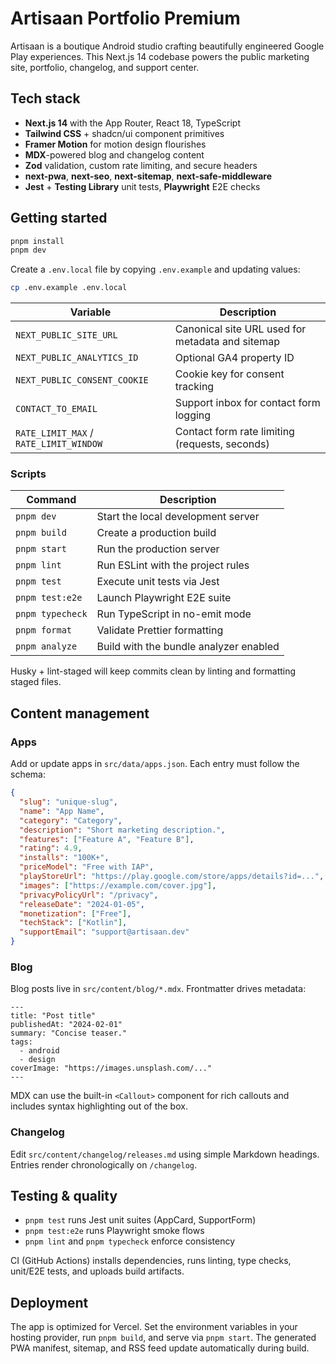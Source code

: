 # Artisaan Portfolio Premium

Artisaan is a boutique Android studio crafting beautifully engineered Google Play experiences. This Next.js 14 codebase powers the public marketing site, portfolio, changelog, and support center.

## Tech stack

- **Next.js 14** with the App Router, React 18, TypeScript
- **Tailwind CSS** + shadcn/ui component primitives
- **Framer Motion** for motion design flourishes
- **MDX**-powered blog and changelog content
- **Zod** validation, custom rate limiting, and secure headers
- **next-pwa**, **next-seo**, **next-sitemap**, **next-safe-middleware**
- **Jest** + **Testing Library** unit tests, **Playwright** E2E checks

## Getting started

```bash
pnpm install
pnpm dev
```

Create a `.env.local` file by copying `.env.example` and updating values:

```bash
cp .env.example .env.local
```

| Variable | Description |
| --- | --- |
| `NEXT_PUBLIC_SITE_URL` | Canonical site URL used for metadata and sitemap |
| `NEXT_PUBLIC_ANALYTICS_ID` | Optional GA4 property ID |
| `NEXT_PUBLIC_CONSENT_COOKIE` | Cookie key for consent tracking |
| `CONTACT_TO_EMAIL` | Support inbox for contact form logging |
| `RATE_LIMIT_MAX` / `RATE_LIMIT_WINDOW` | Contact form rate limiting (requests, seconds) |

### Scripts

| Command | Description |
| --- | --- |
| `pnpm dev` | Start the local development server |
| `pnpm build` | Create a production build |
| `pnpm start` | Run the production server |
| `pnpm lint` | Run ESLint with the project rules |
| `pnpm test` | Execute unit tests via Jest |
| `pnpm test:e2e` | Launch Playwright E2E suite |
| `pnpm typecheck` | Run TypeScript in no-emit mode |
| `pnpm format` | Validate Prettier formatting |
| `pnpm analyze` | Build with the bundle analyzer enabled |

Husky + lint-staged will keep commits clean by linting and formatting staged files.

## Content management

### Apps

Add or update apps in `src/data/apps.json`. Each entry must follow the schema:

```json
{
  "slug": "unique-slug",
  "name": "App Name",
  "category": "Category",
  "description": "Short marketing description.",
  "features": ["Feature A", "Feature B"],
  "rating": 4.9,
  "installs": "100K+",
  "priceModel": "Free with IAP",
  "playStoreUrl": "https://play.google.com/store/apps/details?id=...",
  "images": ["https://example.com/cover.jpg"],
  "privacyPolicyUrl": "/privacy",
  "releaseDate": "2024-01-05",
  "monetization": ["Free"],
  "techStack": ["Kotlin"],
  "supportEmail": "support@artisaan.dev"
}
```

### Blog

Blog posts live in `src/content/blog/*.mdx`. Frontmatter drives metadata:

```mdx
---
title: "Post title"
publishedAt: "2024-02-01"
summary: "Concise teaser."
tags:
  - android
  - design
coverImage: "https://images.unsplash.com/..."
---
```

MDX can use the built-in `<Callout>` component for rich callouts and includes syntax highlighting out of the box.

### Changelog

Edit `src/content/changelog/releases.md` using simple Markdown headings. Entries render chronologically on `/changelog`.

## Testing & quality

- `pnpm test` runs Jest unit suites (AppCard, SupportForm)
- `pnpm test:e2e` runs Playwright smoke flows
- `pnpm lint` and `pnpm typecheck` enforce consistency

CI (GitHub Actions) installs dependencies, runs linting, type checks, unit/E2E tests, and uploads build artifacts.

## Deployment

The app is optimized for Vercel. Set the environment variables in your hosting provider, run `pnpm build`, and serve via `pnpm start`. The generated PWA manifest, sitemap, and RSS feed update automatically during build.

